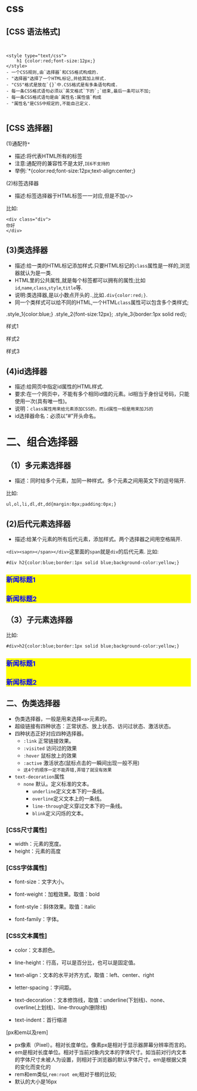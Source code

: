 # css

## [CSS 语法格式]

```


<style type="text/css">
	h1 {color:red;font-size:12px;}
</style>
- 一个CSS规则,由`选择器`和CSS格式构成的.
- "选择器"选择了一个HTML标记,并给其加上样式.
- "CSS"格式是放在`{}`中.CSS格式是有多条语句构成.
- 每一条CSS格式语句必须以`英文格式`下的`;`结束,最后一条可以不加;
- 每一条CSS格式语句是由`属性名:属性值`构成
- "属性名"是CSS中规定的,不能自己定义.


```

## [CSS 选择器]

(1)通配符`*`

- 描述:将代表HTML所有的标签
- 注意:通配符的兼容性不是太好,`IE6不支持的`
- 举例:`*{color:red;font-size:12px;text-align:center;}

(2)标签选择器

- 描述:标签选择器于HTML标签一一对应,但是不加`</>`

比如:

<style type="text/css">
div{color:blue;font-size:12px;background-color:yellow;}
</style>

```
<div class="div">
你好
</div>
```

## (3)类选择器

- 描述:给一类的HTML标记添加样式.只要HTML标记的`class`属性是一样的,浏览器就认为是一类.
- HTML里的公共属性,就是每个标签都可以拥有的属性;比如`id`,`name`,`class`,`style`,`title`等.
- 说明:类选择器,是以小数点开头的`.`,比如`.div{color:red;}`.
- 同一个类样式可以给不同的HTML,一个HTML`class`属性可以包含多个类样式;

.style_1{color:blue;}
.style_2{font-size:12px};
.style_3{border:1px solid red};

<p class='style_1 style_2 style_3'>样式1</p>
<p class='style_1 style_2'>样式2</p>
<p class='style_1'>样式3</p>

## (4)id选择器

- 描述:给网页中指定id属性的HTML样式.
- 要求:在一个网页中，不能有多个相同id值的元素。id相当于身份证号码，只能使用一次(具有唯一性)。
- 说明：`class属性用来给元素添加CSS的，而id属性一般是用来加JS的`
- id选择器命名：必须以“#”开头命名。

# 二、组合选择器

## （1）多元素选择器

- 描述：同时给多个元素，加同一种样式。多个元素之间用英文下的逗号隔开.

比如:

```
ul,ol,li,dl,dt,dd{margin:0px;padding:0px;}
```

## (2)后代元素选择器

- 描述:给某个元素的所有后代元素，添加样式。两个选择器之间用空格隔开.

`<div><sapn></span></div>`这里面的`span`就是`div`的后代元素.
比如:

```
#div h2{color:blue;border:1px solid blue;background-color:yellow;}
```



<div id='div'>
	<h2>新闻标题1</h2>
	<div>
		<h2>新闻标题2</h2>
	</div>
</div>

## （3）子元素选择器

比如:

```
#div>h2{color:blue;border:1px solid blue;background-color:yellow;}
```



<div id='div'>
	<h2>新闻标题1</h2>
	<div>
		<h2>新闻标题2</h2>
	</div>
</div>

## 二、伪类选择器

- 伪类选择器，一般是用来选择`<a>`元素的。
- 超级链接有四种状态：正常状态、放上状态、访问过状态、激活状态。
- 四种状态正好对应四种选择器。
  - `:link` 正常链接效果。
  - `:visited` 访问过的效果
  - `:hover` 鼠标放上的效果
  - `:active` 激活状态(鼠标点击的一瞬间出现一般不用)
  - `这4个的顺序一定不能弄错,弄错了就没有效果`
- `text-decoration`属性
  - `none`     默认。定义标准的文本。
    - `underline`定义文本下的一条线。
    - `overline`定义文本上的一条线。
    - `line-through`定义穿过文本下的一条线。
    - `blink`定义闪烁的文本。

### [CSS尺寸属性]

- width：元素的宽度。
- height：元素的高度

### [CSS字体属性]

- font-size：文字大小。

- font-weight：加粗效果。取值：bold

- font-style：斜体效果。取值：italic

- font-family：字体。

  

### [CSS文本属性]

- color：文本颜色。

- line-height：行高，可以是百分比，也可以是固定值。

- text-align：文本的水平对齐方式，取值：left、center、right

- letter-spacing：字间距。

- text-decoration：文本修饰线，取值：underline(下划线)、none、overline(上划线)、line-through(删除线)

- text-indent：首行缩进

  

[px和em以及rem]

- px像素（Pixel）。相对长度单位。像素px是相对于显示器屏幕分辨率而言的。
- em是相对长度单位。相对于当前对象内文本的字体尺寸。如当前对行内文本的字体尺寸未被人为设置，则相对于浏览器的默认字体尺寸。em是根据父类的变化而变化的
- rem和em类似,`rem:root em`;相对于根的比较;
- 默认的大小是16px

